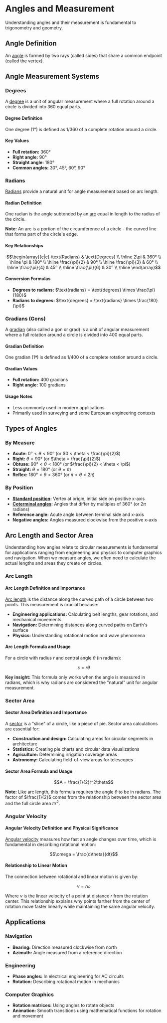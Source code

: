 # Angles and Measurement

Understanding angles and their measurement is fundamental to trigonometry and geometry.

## Angle Definition

An [angle](https://mathworld.wolfram.com/Angle.html) is formed by two rays (called sides) that share a common endpoint (called the vertex).

## Angle Measurement Systems

### Degrees

A [degree](https://mathworld.wolfram.com/Degree.html) is a unit of angular measurement where a full rotation around a circle is divided into 360 equal parts.

#### Degree Definition

One degree (1°) is defined as 1/360 of a complete rotation around a circle.

#### Key Values

- **Full rotation:** 360°
- **Right angle:** 90°
- **Straight angle:** 180°
- **Common angles:** 30°, 45°, 60°, 90°

### Radians

[Radians](https://mathworld.wolfram.com/Radian.html) provide a natural unit for angle measurement based on arc length.

#### Radian Definition

One radian is the angle subtended by an [arc](https://mathworld.wolfram.com/Arc.html) equal in length to the radius of the circle.

**Note:** An arc is a portion of the circumference of a circle - the curved line that forms part of the circle's edge.

#### Key Relationships

$$\begin{array}{c|c}
\text{Radians} & \text{Degrees} \\
\hline
2\pi & 360° \\
\hline
\pi & 180° \\
\hline
\frac{\pi}{2} & 90° \\
\hline
\frac{\pi}{3} & 60° \\
\hline
\frac{\pi}{4} & 45° \\
\hline
\frac{\pi}{6} & 30° \\
\hline
\end{array}$$

#### Conversion Formulas

- **Degrees to radians:** $\text{radians} = \text{degrees} \times \frac{\pi}{180}$
- **Radians to degrees:** $\text{degrees} = \text{radians} \times \frac{180}{\pi}$

### Gradians (Gons)

A [gradian](https://mathworld.wolfram.com/Gradian.html) (also called a gon or grad) is a unit of angular measurement where a full rotation around a circle is divided into 400 equal parts.

#### Gradian Definition

One gradian (1ᵍ) is defined as 1/400 of a complete rotation around a circle.

#### Gradian Values

- **Full rotation:** 400 gradians
- **Right angle:** 100 gradians

#### Usage Notes

- Less commonly used in modern applications
- Primarily used in surveying and some European engineering contexts

## Types of Angles

### By Measure

- **Acute:** $0° < \theta < 90°$ (or $0 < \theta < \frac{\pi}{2}$)
- **Right:** $\theta = 90°$ (or $\theta = \frac{\pi}{2}$)
- **Obtuse:** $90° < \theta < 180°$ (or $\frac{\pi}{2} < \theta < \pi$)
- **Straight:** $\theta = 180°$ (or $\theta = \pi$)
- **Reflex:** $180° < \theta < 360°$ (or $\pi < \theta < 2\pi$)

### By Position

- **[Standard position](https://mathworld.wolfram.com/AngleStandardPosition.html):** Vertex at origin, initial side on positive x-axis
- **[Coterminal angles](https://mathworld.wolfram.com/CoterminalAngle.html):** Angles that differ by multiples of $360°$ (or $2\pi$ radians)
- **Reference angle:** Acute angle between terminal side and x-axis
- **Negative angles:** Angles measured clockwise from the positive x-axis

## Arc Length and Sector Area

Understanding how angles relate to circular measurements is fundamental for applications ranging from engineering and physics to computer graphics and navigation. When we measure angles, we often need to calculate the actual lengths and areas they create on circles.

### Arc Length

#### Arc Length Definition and Importance

[Arc length](https://mathworld.wolfram.com/ArcLength.html) is the distance along the curved path of a circle between two points. This measurement is crucial because:

- **Engineering applications:** Calculating belt lengths, gear rotations, and mechanical movements
- **Navigation:** Determining distances along curved paths on Earth's surface
- **Physics:** Understanding rotational motion and wave phenomena

#### Arc Length Formula and Usage

For a circle with radius $r$ and central angle $\theta$ (in radians):

$$s = r\theta$$

**Key insight:** This formula only works when the angle is measured in radians, which is why radians are considered the "natural" unit for angular measurement.

### Sector Area

#### Sector Area Definition and Importance

A [sector](https://mathworld.wolfram.com/CircularSector.html) is a "slice" of a circle, like a piece of pie. Sector area calculations are essential for:

- **Construction and design:** Calculating areas for circular segments in architecture
- **Statistics:** Creating pie charts and circular data visualizations  
- **Agriculture:** Determining irrigation coverage areas
- **Astronomy:** Calculating field-of-view areas for telescopes

#### Sector Area Formula and Usage

$$A = \frac{1}{2}r^2\theta$$

**Note:** Like arc length, this formula requires the angle $\theta$ to be in radians. The factor of $\frac{1}{2}$ comes from the relationship between the sector area and the full circle area $\pi r^2$.

### Angular Velocity

#### Angular Velocity Definition and Physical Significance

[Angular velocity](https://mathworld.wolfram.com/AngularVelocity.html) measures how fast an angle changes over time, which is fundamental in describing rotational motion:

$$\omega = \frac{d\theta}{dt}$$

#### Relationship to Linear Motion

The connection between rotational and linear motion is given by:

$$v = r\omega$$

Where $v$ is the linear velocity of a point at distance $r$ from the rotation center. This relationship explains why points farther from the center of rotation move faster linearly while maintaining the same angular velocity.

## Applications

### Navigation

- **Bearing:** Direction measured clockwise from north
- **Azimuth:** Angle measured from a reference direction

### Engineering

- **Phase angles:** In electrical engineering for AC circuits
- **Rotation:** Describing rotational motion in mechanics

### Computer Graphics

- **Rotation matrices:** Using angles to rotate objects
- **Animation:** Smooth transitions using mathematical functions for rotation and movement
